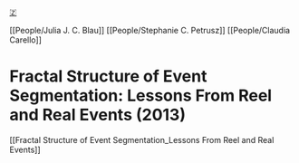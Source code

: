 [🇿](zotero://select/library/items/WZ3C29T6)

[[People/Julia J. C. Blau]] [[People/Stephanie C. Petrusz]] [[People/Claudia Carello]] 
# Fractal Structure of Event Segmentation: Lessons From Reel and Real Events (2013)

[[Fractal Structure of Event Segmentation_Lessons From Reel and Real Events]]